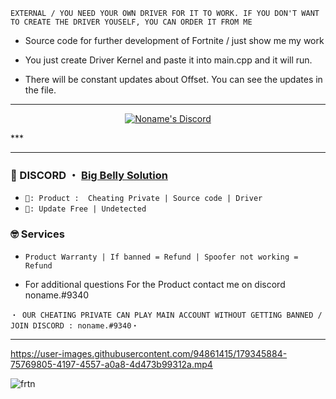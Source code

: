 ```sh-session
EXTERNAL / YOU NEED YOUR OWN DRIVER FOR IT TO WORK. IF YOU DON'T WANT TO CREATE THE DRIVER YOUSELF, YOU CAN ORDER IT FROM ME
```

- Source code for further development of Fortnite / just show me my work

- You just create Driver Kernel and paste it into main.cpp and it will run.

- There will be constant updates about Offset. You can see the updates in the file. 

*** 
  <p align="center">
    <a href="https://discord.com/users/523847478831874091">
        <img title="Noname Discord" alt="Noname's Discord" src="https://discord.c99.nl/widget/theme-2/523847478831874091.png"/>
    </a>
</p> 
***

***
### 💬 DISCORD ・ [Big Belly Solution](https://discord.gg/YpWp5hN6K5) 

 
* ` 🛒: Product :  Cheating Private | Source code | Driver `
* ` 📌: Update Free | Undetected ` 

### 🤓 Services 

* ` Product Warranty | If banned = Refund | Spoofer not working = Refund `

- For additional questions For the Product contact me on discord noname.#9340

 ```sh-session
・ OUR CHEATING PRIVATE CAN PLAY MAIN ACCOUNT WITHOUT GETTING BANNED / JOIN DISCORD : noname.#9340・ 
```                
***


https://user-images.githubusercontent.com/94861415/179345884-75769805-4197-4557-a0a8-4d473b99312a.mp4

![frtn](https://user-images.githubusercontent.com/86538817/191363676-32b75f56-a93a-4471-b1df-11539348b443.png)


